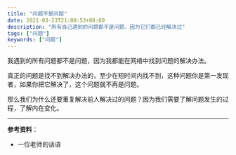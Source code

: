 ```yaml
---
title: "问题不是问题"
date: 2021-03-23T21:00:53+08:00
description: "所有自己遇到的问题都不是问题，因为它们都已经解决过"
tags: ["问题"]
keywords: ["问题"]
---
```


我遇到的所有问题都不是问题，因为我都能在网络中找到问题的解决办法。

真正的问题是找不到解决办法的，至少在短时间内找不到，这种问题你是第一发现者，如果你把它解决了，这个问题就不再是问题。

那么我们为什么还要重复解决前人解决过的问题？因为我们需要了解问题发生的过程，了解内在变化。

---

**参考资料**：

- 一位老师的话语
